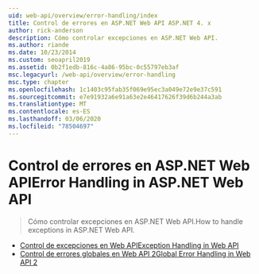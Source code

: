 ```yaml
---
uid: web-api/overview/error-handling/index
title: Control de errores en ASP.NET Web API ASP.NET 4. x
author: rick-anderson
description: Cómo controlar excepciones en ASP.NET Web API.
ms.author: riande
ms.date: 10/23/2014
ms.custom: seoapril2019
ms.assetid: 0b2f1edb-816c-4a86-95bc-0c55797eb3af
msc.legacyurl: /web-api/overview/error-handling
msc.type: chapter
ms.openlocfilehash: 1c1403c95fab35f069e95ec3a049e72e9e37c591
ms.sourcegitcommit: e7e91932a6e91a63e2e46417626f39d6b244a3ab
ms.translationtype: MT
ms.contentlocale: es-ES
ms.lasthandoff: 03/06/2020
ms.locfileid: "78504697"
---
```

# <a name="error-handling-in-aspnet-web-api"></a><span data-ttu-id="3119a-103">Control de errores en ASP.NET Web API</span><span class="sxs-lookup"><span data-stu-id="3119a-103">Error Handling in ASP.NET Web API</span></span>

> <span data-ttu-id="3119a-104">Cómo controlar excepciones en ASP.NET Web API.</span><span class="sxs-lookup"><span data-stu-id="3119a-104">How to handle exceptions in ASP.NET Web API.</span></span>

- [<span data-ttu-id="3119a-105">Control de excepciones en Web API</span><span class="sxs-lookup"><span data-stu-id="3119a-105">Exception Handling in Web API</span></span>](exception-handling.md)
- [<span data-ttu-id="3119a-106">Control de errores globales en Web API 2</span><span class="sxs-lookup"><span data-stu-id="3119a-106">Global Error Handling in Web API 2</span></span>](web-api-global-error-handling.md)
